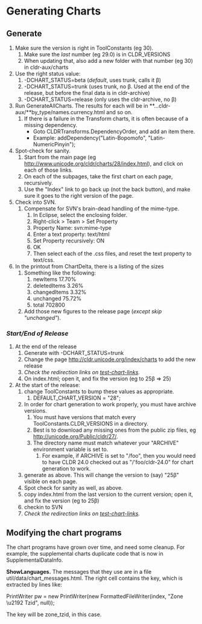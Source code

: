 # Generating Charts

## Generate

1.  Make sure the version is right in ToolConstants (eg 30).
    1.  Make sure the *last* number (eg 29.0) is in CLDR_VERSIONS
    2.  When updating that, also add a new folder with that number (eg 30) in
        cldr-aux/charts
2.  Use the right status value:
    1.  -DCHART_STATUS=beta (*default*, uses trunk, calls it β)
    2.  -DCHART_STATUS=trunk (uses trunk, no β. Used at the end of the release,
        but before the final data is in cldr-archive)
    3.  -DCHART_STATUS=release (only uses the cldr-archive, no β)
3.  Run GenerateAllCharts. The results for each will be in
    **...cldr-aux/**by_type/names.currency.html and so on.
    1.  If there is a failure in the Transform charts, it is often because of a
        missing dependency.
        *   Goto CLDRTransforms.DependencyOrder, and add an item there.
        *   Example: addDependency("Latin-Bopomofo", "Latin-NumericPinyin");
4.  Spot-check for sanity.
    1.  Start from the main page (eg
        http://www.unicode.org/cldr/charts/28/index.html), and click on each of
        those links.
    2.  On each of the subpages, take the first chart on each page, recursively.
    3.  Use the "Index" link to go back up (not the back button), and make sure
        it goes to the right version of the page.
5.  Check into SVN.
    1.  Compensate for SVN's brain-dead handling of the mime-type.
        1.  In Eclipse, select the enclosing folder.
        2.  Right-click > Team > Set Property
        3.  Property Name: svn:mime-type
        4.  Enter a text property: text/html
        5.  Set Property recursively: ON
        6.  OK
        7.  Then select each of the .css files, and reset the text property to
            text/css.
6.  In the printout from ChartDelta, there is a listing of the sizes
    1.  Something like the following:
        1.  newItems        17.70%
        2.  deletedItems    3.26%
        3.  changedItems    3.32%
        4.  unchanged       75.72%
        5.  total   702800
    2.  Add those new figures to the release page (*except skip "unchanged"*).

### *Start/End of Release*

1.  At the end of the release
    1.  Generate with -DCHART_STATUS=trunk
    2.  Change the page <http://cldr.unicode.org/index/charts> to add the new
        release
    3.  *Check the redirection links on
        [test-chart-links](test-chart-links.md).*
    4.  On index.html; open it, and fix the version (eg to 25β => 25)
2.  At the start of the release:
    1.  change ToolConstants to bump these values as appropriate.
        1.  DEFAULT_CHART_VERSION = "28";
    2.  In order for chart generation to work properly, you must have archive
        versions.
        1.  You must have versions that match every ToolConstants.CLDR_VERSIONS
            in a directory.
        2.  Best is to download any missing ones from the public zip files, eg
            http://unicode.org/Public/cldr/27/.
        3.  The directory name must match whatever your "ARCHIVE" environment
            variable is set to.
            1.  For example, if ARCHIVE is set to "/foo", then you would need to
                have CLDR 24.0 checked out as "/'foo/cldr-24.0" for chart
                generation to work.
    3.  generate as above. This will change the version to (say) "25β" visible
        on each page.
    4.  Spot check for sanity as well, as above.
    5.  copy index.html from the last version to the current version; open it,
        and fix the version (eg to 25β)
    6.  checkin to SVN
    7.  *Check the *redirection* links on
        [test-chart-links](test-chart-links.md).*

## Modifying the chart programs

The chart programs have grown over time, and need some cleanup. For example, the
supplemental charts duplicate code that is now in SupplementalDataInfo.

**ShowLanguages.** The messages that they use are in a file
util/data/chart_messages.html. The right cell contains the key, which is
extracted by lines like:

PrintWriter pw = new PrintWriter(new FormattedFileWriter(index, "Zone \\u2192
Tzid", null));

The key will be zone_tzid, in this case.
